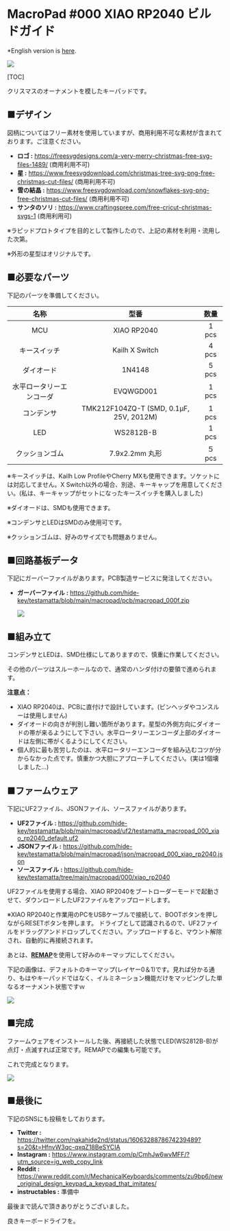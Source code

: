 # MacroPad #000 XIAO RP2040 ビルドガイド

*English version is [here](https://github.com/hide-key/testamatta/blob/main/macropad/macropad_000_xiao_rp2040_en.md).

![](assets/macropad_000_xiao_rp2040_jp/IMG_0001.png)



[TOC]

クリスマスのオーナメントを模したキーパッドです。



## ■デザイン

図柄についてはフリー素材を使用していますが、商用利用不可な素材が含まれております。ご注意ください。



- **ロゴ :** https://freesvgdesigns.com/a-very-merry-christmas-free-svg-files-1489/ (商用利用不可)
- **星 :** https://www.freesvgdownload.com/christmas-tree-svg-png-free-christmas-cut-files/ (商用利用不可)
- **雪の結晶 :** https://www.freesvgdownload.com/snowflakes-svg-png-free-christmas-cut-files/ (商用利用不可)
- **サンタのソリ :** https://www.craftingspree.com/free-cricut-christmas-svgs-1 (商用利用可)



※ラピッドプロトタイプを目的として製作したので、上記の素材を利用・流用した次第。

※外形の星型はオリジナルです。



## ■必要なパーツ

下記のパーツを準備してください。

|           名称           |                  型番                   |  数量  |
| :----------------------: | :-------------------------------------: | :----: |
|           MCU            |               XIAO RP2040               | 1 pcs  |
|       キースイッチ       |             Kailh X Switch              | 4 pcs  |
|        ダイオード        |                 1N4148                  | 5 pcs  |
| 水平ロータリーエンコーダ |                EVQWGD001                | 1 pcs  |
|        コンデンサ        | TMK212F104ZQ-T (SMD, 0.1μF, 25V, 2012M) | 1 pcs  |
|           LED            |                WS2812B-B                | 1 pcs  |
|      クッションゴム      |             7.9x2.2mm 丸形              | ５ pcs |

※キースイッチは、Kailh Low ProfileやCherry MXも使用できます。ソケットには対応してません。X Switch以外の場合、別途、キーキャップを用意してください。(私は、キーキャップがセットになったキースイッチを購入しました)

※ダイオードは、SMDも使用できます。

※コンデンサとLEDはSMDのみ使用可です。

※クッションゴムは、好みのサイズでも問題ありません。



## ■回路基板データ

下記にガーバーファイルがあります。PCB製造サービスに発注してください。

- **ガーバーファイル :** https://github.com/hide-key/testamatta/blob/main/macropad/pcb/macropad_000f.zip

  

  ![](assets/macropad_000_xiao_rp2040_jp/IMG_2942.png)

  

## ■組み立て

コンデンサとLEDは、SMD仕様にしてありますので、慎重に作業してください。

その他のパーツはスルーホールなので、通常のハンダ付けの要領で進められます。



**注意点：**

- XIAO RP2040は、PCBに直付けで設計しています。(ピンヘッダやコンスルーは使用しません)
- ダイオードの向きが判別し難い箇所があります。星型の外側方向にダイオードの帯が来るようにして下さい。水平ロータリーエンコーダ上部のダイオードは左側に帯がくるようにしてください。
- 個人的に最も苦労したのは、水平ロータリーエンコーダを組み込むコツが分からなかった点です。慎重かつ大胆にアプローチしてください。(実は1個壊しました…)



## ■ファームウェア

下記にUF2ファイル、JSONファイル、ソースファイルがあります。

- **UF2ファイル :** https://github.com/hide-key/testamatta/blob/main/macropad/uf2/testamatta_macropad_000_xiao_rp2040_default.uf2
- **JSONファイル :** https://github.com/hide-key/testamatta/blob/main/macropad/json/macropad_000_xiao_rp2040.json
- **ソースファイル :** https://github.com/hide-key/testamatta/tree/main/macropad/000/xiao_rp2040



UF2ファイルを使用する場合、XIAO RP2040をブートローダーモードで起動させて、ダウンロードしたUF2ファイルをアップロードします。

※XIAO RP2040と作業用のPCをUSBケーブルで接続して、BOOTボタンを押しながらRESETボタンを押します。 ドライブとして認識されるので、UF2ファイルをドラッグアンドドロップしてください。アップロードすると、マウント解除され、自動的に再接続されます。

あとは、[**REMAP**](https://remap-keys.app/)を使用して好みのキーマップにしてください。

下記の画像は、デフォルトのキーマップ(レイヤー0＆1)です。見れば分かる通り、もはやキーパッドではなく、イルミネーション機能だけをマッピングした単なるオーナメント状態ですｗ

![](assets/macropad_000_xiao_rp2040_jp/remap_000.png)

## ■完成

ファームウェアをインストールした後、再接続した状態でLED(WS2812B-B)が点灯・点滅すれば正常です。REMAPでの編集も可能です。

これで完成となります。

![](assets/macropad_000_xiao_rp2040_jp/IMG_2974_2.png)





## ■最後に

下記のSNSにも投稿をしております。

- **Twitter :** https://twitter.com/nakahide2nd/status/1606328878674239489?s=20&t=HfnvW3qc-qxqZ18BeSYCIA
- **Instagram :** https://www.instagram.com/p/CmhJw6wvMFF/?utm_source=ig_web_copy_link
- **Reddit :** https://www.reddit.com/r/MechanicalKeyboards/comments/zu9bp6/new_original_design_keypad_a_keypad_that_imitates/
- **instructables :** 準備中



最後まで読んで頂きありがとうございました。

良きキーボードライフを。